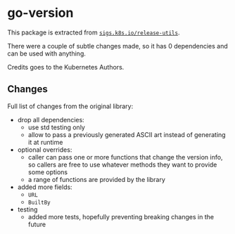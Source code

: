 # go-version

This package is extracted from
[`sigs.k8s.io/release-utils`](https://github.com/kubernetes-sigs/release-utils).

There were a couple of subtle changes made, so it has 0 dependencies and can be
used with anything.

Credits goes to the Kubernetes Authors.

## Changes

Full list of changes from the original library:

- drop all dependencies:
	- use std testing only
	- allow to pass a previously generated ASCII art instead of generating it
	  at runtime
- optional overrides:
	- caller can pass one or more functions that change the version info, so
	  callers are free to use whatever methods they want to provide some options
	- a range of functions are provided by the library
- added more fields:
	- `URL`
	- `BuiltBy`
- testing
	- added more tests, hopefully preventing breaking changes in the future
